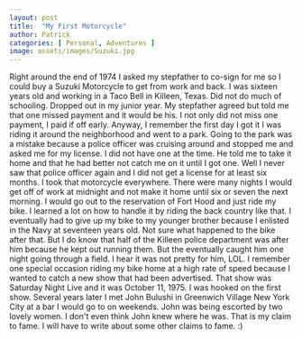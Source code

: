 ```yaml
---
layout: post
title:  "My First Motorcycle"
author: Patrick
categories: [ Personal, Adventures ]
image: assets/images/Suzuki.jpg
---
```

Right around the end of 1974 I asked my stepfather to co-sign for me so I could buy a Suzuki Motorcycle to get from work and back. I was sixteen years old and working in a Taco Bell in Killeen, Texas. Did not do much of schooling. Dropped out in my junior year. My stepfather agreed but told me that one missed payment and it would be his. I not only did not miss one payment, I paid if off early. Anyway, I remember the first day I got it I was riding it around the neighborhood and went to a park. Going to the park was a mistake because a police officer was cruising around and stopped me and asked me for my license. I did not have one at the time. He told me to take it home and that he had better not catch me on it until I got one. Well I never saw that police officer again and I did not get a license for at least six months. I took that motorcycle everywhere. There were many nights I would get off of work at midnight and not make it home until six or seven the next morning. I would go out to the reservation of Fort Hood and just ride my bike. I learned a lot on how to handle it by riding the back country like that. I eventually had to give up my bike to my younger brother because I enlisted in the Navy at seventeen years old. Not sure what happened to the bike after that. But I do know that half of the Killeen police department was after him because he kept out running them. But the eventually caught him one night going through a field. I hear it was not pretty for him, LOL. 
I remember one special occasion riding my bike home at a high rate of speed because I wanted to catch a new show that had been advertised. That show was Saturday Night Live and it was October 11, 1975. I was hooked on the first show. Several years later I met John Bulushi in Greenwich Village New York City at a bar I would go to on weekends. John was being escorted by two lovely women. I don't even think John knew where he was. That is my claim to fame. I will have to write about some other claims to fame. :)
